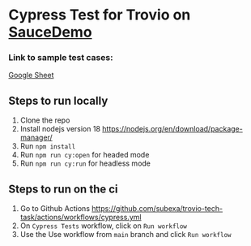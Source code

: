# Cypress Test for Trovio on [SauceDemo](https://www.saucedemo.com/)

### Link to sample test cases:

[Google Sheet](https://docs.google.com/spreadsheets/d/143kQCnNPF28xfocDfYKNr3fojWWG78Gsv9Q7cI_7CL0/edit?usp=sharing)

## Steps to run locally

1. Clone the repo
2. Install nodejs version 18 https://nodejs.org/en/download/package-manager/
3. Run `npm install`
4. Run `npm run cy:open` for headed mode
5. Run `npm run cy:run` for headless mode

## Steps to run on the ci

1. Go to Github Actions https://github.com/subexa/trovio-tech-task/actions/workflows/cypress.yml
2. On `Cypress Tests` workflow, click on `Run workflow`
3. Use the Use workflow from `main` branch and click `Run workflow`
